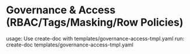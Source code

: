 # Governance & Access (RBAC/Tags/Masking/Row Policies)

usage: Use create-doc with templates/governance-access-tmpl.yaml
run: create-doc templates/governance-access-tmpl.yaml
